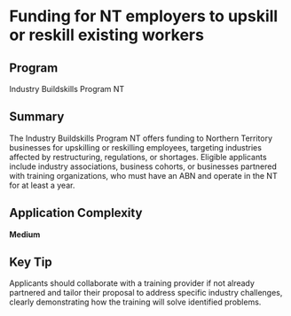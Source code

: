 # Funding for NT employers to upskill or reskill existing workers
  
## Program
Industry Buildskills Program NT

## Summary
The Industry Buildskills Program NT offers funding to Northern Territory businesses for upskilling or reskilling employees, targeting industries affected by restructuring, regulations, or shortages. Eligible applicants include industry associations, business cohorts, or businesses partnered with training organizations, who must have an ABN and operate in the NT for at least a year.

## Application Complexity
**Medium**

## Key Tip
Applicants should collaborate with a training provider if not already partnered and tailor their proposal to address specific industry challenges, clearly demonstrating how the training will solve identified problems.
